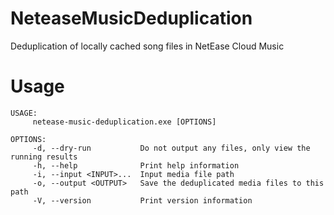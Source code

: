 # NeteaseMusicDeduplication
Deduplication of locally cached song files in NetEase Cloud Music

# Usage
```text
USAGE:
     netease-music-deduplication.exe [OPTIONS]

OPTIONS:
     -d, --dry-run           Do not output any files, only view the running results
     -h, --help              Print help information
     -i, --input <INPUT>...  Input media file path
     -o, --output <OUTPUT>   Save the deduplicated media files to this path
     -V, --version           Print version information
```
